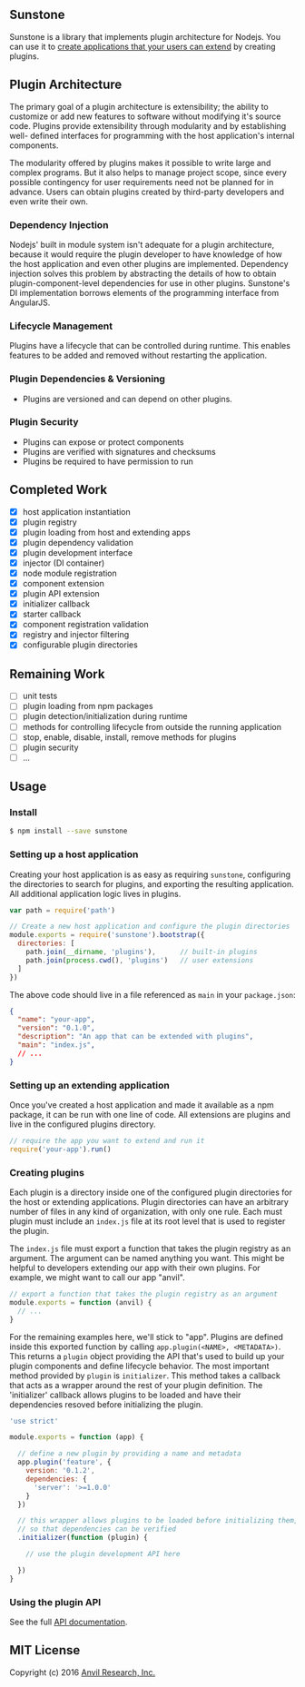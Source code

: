 ## Sunstone

Sunstone is a library that implements plugin architecture for Nodejs. You can
use it to [create applications that your users can extend][intro] by creating plugins.

[intro]: https://github.com/anvilresearch/sunstone/wiki/Introducing-Sunstone

## Plugin Architecture

The primary goal of a plugin architecture is extensibility; the ability to
customize or add new features to software without modifying it's source code.
Plugins provide extensibility through modularity and by establishing well-
defined interfaces for programming with the host application's internal
components.

The modularity offered by plugins makes it possible to write large and complex
programs. But it also helps to manage project scope, since every possible
contingency for user requirements need not be planned for in advance. Users can
obtain plugins created by third-party developers and even write their own.

### Dependency Injection

Nodejs' built in module system isn't adequate for a plugin architecture, because
it would require the plugin developer to have knowledge of how the host
application and even other plugins are implemented. Dependency injection solves
this problem by abstracting the details of how to obtain plugin-component-level
dependencies for use in other plugins. Sunstone's DI implementation borrows
elements of the programming interface from AngularJS.

### Lifecycle Management

Plugins have a lifecycle that can be controlled during runtime. This enables
features to be added and removed without restarting the application.

### Plugin Dependencies & Versioning

* Plugins are versioned and can depend on other plugins.

### Plugin Security

* Plugins can expose or protect components
* Plugins are verified with signatures and checksums
* Plugins be required to have permission to run

## Completed Work

* [x] host application instantiation
* [x] plugin registry
* [x] plugin loading from host and extending apps
* [x] plugin dependency validation
* [x] plugin development interface
* [x] injector (DI container)
* [x] node module registration
* [x] component extension
* [x] plugin API extension
* [x] initializer callback
* [x] starter callback
* [x] component registration validation
* [x] registry and injector filtering
* [x] configurable plugin directories

## Remaining Work

* [ ] unit tests
* [ ] plugin loading from npm packages
* [ ] plugin detection/initialization during runtime
* [ ] methods for controlling lifecycle from outside the running application
* [ ] stop, enable, disable, install, remove methods for plugins
* [ ] plugin security
* [ ] ...

## Usage

### Install

```bash
$ npm install --save sunstone
```

### Setting up a host application

Creating your host application is as easy as requiring `sunstone`, configuring 
the directories to search for plugins, and exporting the resulting application.
All additional application logic lives in plugins.

```javascript
var path = require('path')

// Create a new host application and configure the plugin directories
module.exports = require('sunstone').bootstrap({
  directories: [
    path.join(__dirname, 'plugins'),      // built-in plugins
    path.join(process.cwd(), 'plugins')   // user extensions
  ]
})
```

The above code should live in a file referenced as `main` in your `package.json`:

```json
{
  "name": "your-app",
  "version": "0.1.0",
  "description": "An app that can be extended with plugins",
  "main": "index.js",
  // ...
}
```

### Setting up an extending application

Once you've created a host application and made it available as a npm package,
it can be run with one line of code. All extensions are plugins and live in the 
configured plugins directory.

```javascript
// require the app you want to extend and run it
require('your-app').run()
```

### Creating plugins

Each plugin is a directory inside one of the configured plugin directories for 
the host or extending applications. Plugin directories can have an arbitrary 
number of files in any kind of organization, with only one rule. Each must 
plugin must include an `index.js` file at its root level that is used to register 
the plugin.

The `index.js` file must export a function that takes the plugin registry as 
an argument. The argument can be named anything you want. This might be helpful 
to developers extending our app with their own plugins. For example, we might 
want to call our app "anvil". 

```javascript
// export a function that takes the plugin registry as an argument
module.exports = function (anvil) {
  // ...
}
```

For the remaining examples here, we'll stick to "app". Plugins are defined 
inside this exported function by calling `app.plugin(<NAME>, <METADATA>)`.
This returns a `plugin` object providing the API that's used to build up 
your plugin components and define lifecycle behavior. The most important 
method provided by `plugin` is `initializer`. This method takes a callback
that acts as a wrapper around the rest of your plugin definition. The 
'initializer' callback allows plugins to be loaded and have their dependencies 
resoved before initializing the plugin.

```javascript
'use strict'

module.exports = function (app) {

  // define a new plugin by providing a name and metadata
  app.plugin('feature', {
    version: '0.1.2',
    dependencies: {
      'server': '>=1.0.0'
    }
  })

  // this wrapper allows plugins to be loaded before initializing them, 
  // so that dependencies can be verified
  .initializer(function (plugin) {

    // use the plugin development API here

  })
}
```

### Using the plugin API

See the full [API documentation](http://anvilresearch.github.io/sunstone/).


## MIT License

Copyright (c) 2016 [Anvil Research, Inc.](http://anvil.io)
